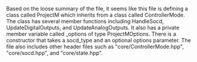 Based on the loose summary of the file, it seems like this file is defining a class called ProjectM which inherits from a class called ControllerMode. The class has several member functions including HandleSocd, UpdateDigitalOutputs, and UpdateAnalogOutputs. It also has a private member variable called _options of type ProjectMOptions. There is a constructor that takes a socd_type and an optional options parameter. The file also includes other header files such as "core/ControllerMode.hpp", "core/socd.hpp", and "core/state.hpp".